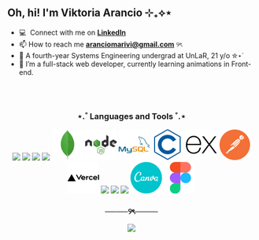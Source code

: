 ## Oh, hi! I'm Viktoria Arancio ⊹₊⟡⋆


- :computer: &nbsp;Connect with me on **[LinkedIn](https://www.linkedin.com/in/maría-victoria-arancio-oviedo-b01854262/)**
- 📫 How to reach me **aranciomarivi@gmail.com** ୨ৎ
- 📝 A fourth-year Systems Engineering undergrad at UnLaR, 21 y/o ✮⋆˙
- 💫 I’m a full-stack web developer, currently learning animations in Front-end.


<br><br>


<h3 align="Center"> ⋆.˚ Languages and Tools ˚.⋆</h3>  
<p align="center">
<img src="https://cdn.jsdelivr.net/gh/devicons/devicon/icons/html5/html5-original-wordmark.svg" style="height: 4rem"/>
<img src="https://cdn.jsdelivr.net/gh/devicons/devicon/icons/css3/css3-original-wordmark.svg" style="height: 4rem"/>
<img src="https://cdn.jsdelivr.net/gh/devicons/devicon/icons/javascript/javascript-plain.svg" style="height: 4rem"/>
<img src="https://cdn.jsdelivr.net/gh/devicons/devicon/icons/react/react-original.svg" style="height: 4rem"/>
<img src="https://github.com/devicons/devicon/blob/v2.16.0/icons/mongodb/mongodb-original.svg" style="height: 4rem" />
<img src="https://github.com/devicons/devicon/blob/v2.16.0/icons/nodejs/nodejs-original-wordmark.svg" style="height: 4rem" />
<img src="https://github.com/devicons/devicon/blob/v2.16.0/icons/mysql/mysql-original-wordmark.svg" style="height: 4rem" />
<img src="https://github.com/devicons/devicon/blob/v2.16.0/icons/c/c-line.svg" style="height: 4rem" />
<img src="https://github.com/devicons/devicon/blob/v2.16.0/icons/express/express-original.svg" style="height: 4rem" />
<img src="https://github.com/devicons/devicon/blob/v2.16.0/icons/postman/postman-original.svg" style="height: 4rem" />
<img src="https://github.com/devicons/devicon/blob/v2.16.0/icons/vercel/vercel-original-wordmark.svg" style="height: 4rem" />
<img src="https://cdn.jsdelivr.net/gh/devicons/devicon/icons/bootstrap/bootstrap-plain-wordmark.svg"  style="height: 4rem"/>
<img src="https://cdn.jsdelivr.net/gh/devicons/devicon/icons/git/git-plain.svg" style="height: 4rem"/>
<img src="https://cdn.jsdelivr.net/gh/devicons/devicon/icons/github/github-original-wordmark.svg" style="height: 4rem; background-color:white"/>
<img src="https://github.com/devicons/devicon/blob/master/icons/canva/canva-original.svg" style="height: 4rem" />
<img src="https://github.com/devicons/devicon/blob/master/icons/figma/figma-original.svg" style="height: 4rem" />
</p>

<div align="center">
<h3 align="center">────୨ৎ────</h3> 

 </div>

 <div align="center">
  <a href="https://github.com/viktoria114">
  <img height="180em" src="https://github-readme-stats.vercel.app/api/top-langs/?username=viktoria114&layout=compact&langs_count=7&theme=dark"/>
</div>
<!--
**viktoria114/viktoria114** is a ✨ _special_ ✨ repository because its `README.md` (this file) appears on your GitHub profile.

Here are some ideas to get you started:

- 🔭 I’m currently working on ...
- 🌱 I’m currently learning ...
- 👯 I’m looking to collaborate on ...
- 🤔 I’m looking for help with ...
- 💬 Ask me about ...
- 📫 How to reach me: ...
- 😄 Pronouns: ...
- ⚡ Fun fact: ...
-->
